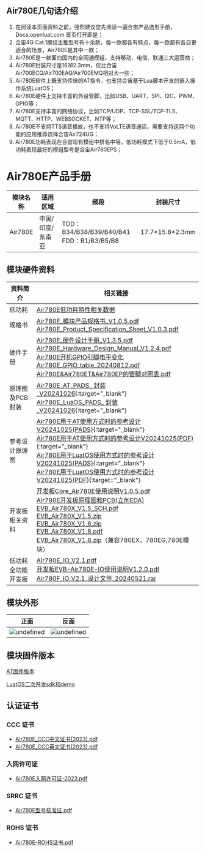 ## Air780E几句话介绍
1. 在阅读本页面资料之前，强烈建议您先阅读一遍合宙产品选型手册， Docs.openluat.com 首页打开即是；
2. 合宙4G Cat.1模组主推型号有十余款，每一款都各有特点，每一款都有各自更适合的场景，Air780E是其中一款；
3. Air780E是一款面向国内的全网通模组，支持移动、电信、联通三大运营商；
4. Air780E封装尺寸是16*18*2.3mm，仅比合宙Air700ECQ/Air700EAQ/Air700EMQ相对大一些；
5. Air780E软件上既支持传统的AT指令，也支持合宙基于Lua脚本开发的嵌入操作系统LuatOS；
6. Air780E硬件上支持丰富的外设管脚，比如USB、UART、SPI、I2C、PWM、GPIO等；
7. Air780E支持丰富的网络协议，比如TCP/UDP、TCP-SSL/TCP-TLS、MQTT、HTTP、WEBSOCKET、NTP等；
8. Air780E不支持TTS语音播放，也不支持VoLTE语音通话，需要支持这两个功能的应用推荐选择合宙Air724UG；
9. Air780E功耗表现在合宙现有模组中排名中等，低功耗模式下低于0.5mA，低功耗表现最好的模组型号是合宙Air780EPS；


# Air780E产品手册

| 模块名称 | 适用区域         | 频段                                           | 封装尺寸          |
| -------- | ---------------- | ---------------------------------------------- | ----------------- |
| Air780E  | 中国/印度/东南亚 | TDD：B34/B38/B39/B40/B41<br />FDD：B1/B3/B5/B8 | 17.7\*15.8\*2.3mm |

## 模块硬件资料

| 资料简介           | 相关链接                                                     |
| ------------------ | ------------------------------------------------------------ |
| 低功耗             | [Air780E低功耗特性相关数据](http://docs.openluat.com/airpower/) |
| 规格书             | [Air780E_模块产品规格书_V1.0.5.pdf](https://cdn.openluat-luatcommunity.openluat.com/attachment/20240814171731789_Air780E_模块产品规格书_V1.0.5.pdf)<br />[Air780E_Product_Specification_Sheet_V1.0.3.pdf](https://cdn.openluat-luatcommunity.openluat.com/attachment/20240814171748402_Air780E_Product_Specification_Sheet_V1.0.3.pdf) |
| 硬件手册   | [Air780E_硬件设计手册_V1.3.5.pdf](https://cdn.openluat-luatcommunity.openluat.com/attachment/20241024151610963_Air780E_硬件设计手册_V1.3.5.pdf)<br />[Air780E_Hardware_Design_Manual_V1.2.4.pdf](https://cdn.openluat-luatcommunity.openluat.com/attachment/20240819170438346_Air780E_Hardware_Design_Manual_V1.2.4.pdf)<br />[Air780E开机GPIO引脚电平变化](https://doc.openluat.com/article/4996)<br />[Air780E_GPIO_table_20240812.pdf](https://cdn.openluat-luatcommunity.openluat.com/attachment/20240813172012124_Air780E&Air780EG&Air780EX&Air700E_GPIO_table_20240812.pdf)<br />[Air780E&amp;Air780ET&amp;Air780EP的管脚对照表.pdf](https://cdn.openluat-luatcommunity.openluat.com/attachment/20240701144747559_Air780E&Air780ET&Air780EP的管脚对照表.pdf) |
| 原理图及PCB封装    | [Air780E_AT_PADS_ 封装_V20241026](file/Air780E_AT_PADS_封装_V20241026.zip){:target="_blank"} <br />[Air780E_LuaOS_PADS_ 封装_V20241026](file/Air780E_LuaOS_PADS_封装_V20241026.zip){:target="_blank"} |
| 参考设计原理图     | [Air780E用于AT使用方式时的参考设计V20241025(PADS)](file/Air780E用于AT使用方式时的参考设计V20241025.sch){:target="_blank"}<br />[Air780E用于AT使用方式时的参考设计V20241025(PDF)](file/Air780E用于AT使用方式时的参考设计V20241025.pdf){:target="_blank"}<br />[Air780E用于LuatOS使用方式时的参考设计V20241025(PADS)](file/Air780E用于LuatOS使用方式时的参考设计V20241025.sch){:target="_blank"}<br />[Air780E用于LuatOS使用方式时的参考设计V20241025(PDF)](file/Air780E用于LuatOS使用方式时的参考设计V20241025.pdf){:target="_blank"} |
| 开发板相关资料     | [开发板Core_Air780E使用说明V1.0.5.pdf](https://cdn.openluat-luatcommunity.openluat.com/attachment/20240419155721583_开发板Core_Air780E使用说明V1.0.5.pdf)<br />[Air780E开发板原理图和PCB(立创EDA)](https://oshwhub.com/luat/evb_air780x_v1-6 "780X开发板原理图和PCB(立创EDA)")<br />[EVB_Air780X_V1.5_SCH.pdf](https://cdn.openluat-luatcommunity.openluat.com/attachment/20230705082334351_EVB_Air780X_V1.5_SCH.pdf)<br />[EVB_Air780X_V1.5.zip](https://cdn.openluat-luatcommunity.openluat.com/attachment/20230705082416943_EVB_Air780X_V1.5.zip)<br />[EVB_Air780X_V1.6.zip](https://cdn.openluat-luatcommunity.openluat.com/attachment/20240513100446379_EVB_Air780X_V1.6.zip)<br />[EVB_Air780X_V1.8.pdf](https://cdn.openluat-luatcommunity.openluat.com/attachment/20231222160117780_EVB_Air780X_V1.8.pdf)<br />[EVB_Air780X_V1.8.zip](https://cdn.openluat-luatcommunity.openluat.com/attachment/20230329163731051_EVB_Air780X_V1.8.zip)（兼容780EX，780EG,780E模块） |
| 低功耗全功能开发板 | [Air780E_IO_V2.1.pdf](https://cdn.openluat-luatcommunity.openluat.com/attachment/20240913104512513_Air780E_IO_V2.1.pdf)<br />[开发板EVB-Air780E-IO使用说明V1.2.0.pdf](https://cdn.openluat-luatcommunity.openluat.com/attachment/20231009103600243_开发板EVB-Air780E-IO使用说明V1.2.0.pdf)<br />[Air780F_IO_V2.1_设计文件_20240521.rar](https://cdn.openluat-luatcommunity.openluat.com/attachment/20240913104648422_Air780F_IO_V2.1_设计文件_20240521.rar) |

## 模块外形

| 正面                                                                                                          | 反面                                                                                                            |
| ------------------------------------------------------------------------------------------------------------- | --------------------------------------------------------------------------------------------------------------- |
| ![undefined](https://cdn.openluat-luatcommunity.openluat.com/images/20230509102332246_Air780E面图.PNG "undefined") | ![undefined](https://cdn.openluat-luatcommunity.openluat.com/images/20230509102406420_Air780E背面图.PNG "undefined") |

## 模块固件版本

[AT固件版本](https://docs.openluat.com/air780e/at/firmware/)

[LuatOS二次开发sdk和demo](https://docs.openluat.com/air780e/luatos/firmware/)

## 认证证书

### CCC 证书

- [Air780E_CCC中文证书(2023).pdf](https://cdn.openluat-luatcommunity.openluat.com/attachment/20230601135402627_Air780E_CCC中文证书(2023).pdf)
- [Air780E_CCC英文证书(2023).pdf](https://cdn.openluat-luatcommunity.openluat.com/attachment/20230601135417547_Air780E_CCC英文证书(2023).pdf)

### 入网许可证

- [Air780E入网许可证-2023.pdf](https://cdn.openluat-luatcommunity.openluat.com/attachment/20231222165428617_Air780E入网许可证-2023.pdf)

### SRRC 证书

- [Air780E型号核准证.pdf](https://cdn.openluat-luatcommunity.openluat.com/attachment/20230221104159741_Air780E%E5%9E%8B%E5%8F%B7%E6%A0%B8%E5%87%86%E8%AF%81.pdf)

### ROHS 证书

- [Air780E-ROHS证书.pdf](https://cdn.openluat-luatcommunity.openluat.com/attachment/20230313092434185_Air780E-ROHS%E8%AF%81%E4%B9%A6.pdf)
